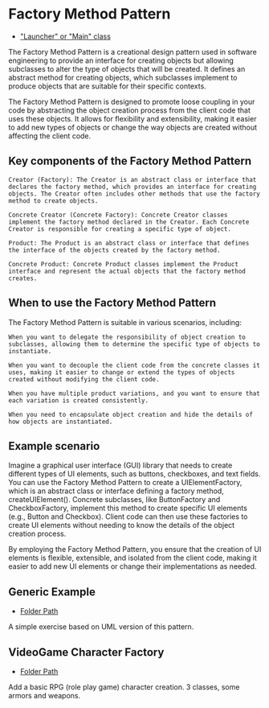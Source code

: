 # Factory Method Pattern

- ["Launcher" or "Main" class](./src/main/java/it/gb/FactoryMethodPattern.java)

The Factory Method Pattern is a creational design pattern used in software engineering to provide an interface for creating objects but allowing subclasses to alter the type of objects that will be created. It defines an abstract method for creating objects, which subclasses implement to produce objects that are suitable for their specific contexts.

The Factory Method Pattern is designed to promote loose coupling in your code by abstracting the object creation process from the client code that uses these objects. It allows for flexibility and extensibility, making it easier to add new types of objects or change the way objects are created without affecting the client code.

## Key components of the Factory Method Pattern

    Creator (Factory): The Creator is an abstract class or interface that declares the factory method, which provides an interface for creating objects. The Creator often includes other methods that use the factory method to create objects.

    Concrete Creator (Concrete Factory): Concrete Creator classes implement the factory method declared in the Creator. Each Concrete Creator is responsible for creating a specific type of object.

    Product: The Product is an abstract class or interface that defines the interface of the objects created by the factory method.

    Concrete Product: Concrete Product classes implement the Product interface and represent the actual objects that the factory method creates.

## When to use the Factory Method Pattern

The Factory Method Pattern is suitable in various scenarios, including:

    When you want to delegate the responsibility of object creation to subclasses, allowing them to determine the specific type of objects to instantiate.

    When you want to decouple the client code from the concrete classes it uses, making it easier to change or extend the types of objects created without modifying the client code.

    When you have multiple product variations, and you want to ensure that each variation is created consistently.

    When you need to encapsulate object creation and hide the details of how objects are instantiated.

## Example scenario

Imagine a graphical user interface (GUI) library that needs to create different types of UI elements, such as buttons, checkboxes, and text fields. You can use the Factory Method Pattern to create a UIElementFactory, which is an abstract class or interface defining a factory method, createUIElement(). Concrete subclasses, like ButtonFactory and CheckboxFactory, implement this method to create specific UI elements (e.g., Button and Checkbox). Client code can then use these factories to create UI elements without needing to know the details of the object creation process.

By employing the Factory Method Pattern, you ensure that the creation of UI elements is flexible, extensible, and isolated from the client code, making it easier to add new UI elements or change their implementations as needed.

## Generic Example

- [Folder Path](./src/main/java/it/gb/generic)

A simple exercise based on UML version of this pattern.

## VideoGame Character Factory

- [Folder Path](./src/main/java/it/gb/videoGameCharacterFactory/)

Add a basic RPG (role play game) character creation. 3 classes, some armors and weapons.
